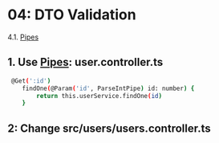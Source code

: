 # 04: DTO Validation
4.1. [Pipes](https://docs.nestjs.com/pipes)
## 1. Use [Pipes](https://docs.nestjs.com/pipes):  user.controller.ts
```bash
 @Get(':id')
    findOne(@Param('id', ParseIntPipe) id: number) {
        return this.userService.findOne(id)
    }
```
## 2: Change src/users/users.controller.ts

